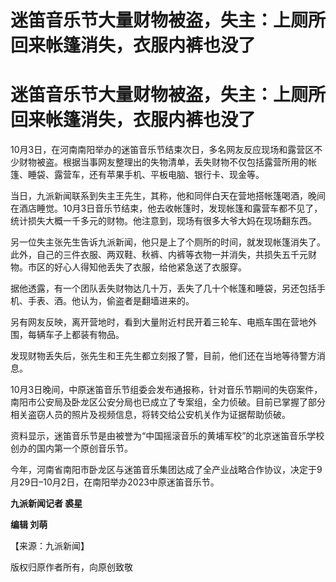 # 迷笛音乐节大量财物被盗，失主：上厕所回来帐篷消失，衣服内裤也没了

# 迷笛音乐节大量财物被盗，失主：上厕所回来帐篷消失，衣服内裤也没了

10月3日，在河南南阳举办的迷笛音乐节结束次日，多名网友反应现场和露营区不少财物被盗。根据当事网友整理出的失物清单，丢失财物不仅包括露营所用的帐篷、睡袋、露营车，还有苹果手机、平板电脑、银行卡、现金等。

当日，九派新闻联系到失主王先生，其称，他和同伴白天在营地搭帐篷喝酒，晚间在酒店睡觉。10月3日音乐节结束，他去收帐篷时，发现帐篷和露营车都不见了，统计损失大概一千多元的财物。他注意到，现场有很多大爷大妈在现场翻东西。

另一位失主张先生告诉九派新闻，他只是上了个厕所的时间，就发现帐篷消失了。此外，自己的三件衣服、两双鞋、秋裤、内裤等衣物一并消失，共损失五千元财物。市区的好心人得知他丢失了衣服，给他紧急送了衣服穿。

据他透露，有一个团队丢失财物达几十万，丢失了几十个帐篷和睡袋，另还包括手机、手表、酒。他认为，偷盗者是翻墙进来的。

另有网友反映，离开营地时，看到大量附近村民开着三轮车、电瓶车围在营地外围，每辆车子上都装有物品。

发现财物丢失后，张先生和王先生都立刻报了警，目前，他们还在当地等待警方消息。

10月3日晚间，中原迷笛音乐节组委会发布通报称，针对音乐节期间的失窃案件，南阳市公安局及卧龙区公安分局也已成立了专案组，全力侦破。目前已掌握了部分相关盗窃人员的照片及视频信息，将转交给公安机关作为证据帮助侦破。

资料显示，迷笛音乐节是由被誉为“中国摇滚音乐的黄埔军校”的北京迷笛音乐学校创办的国内第一个原创音乐节。

今年，河南省南阳市卧龙区与迷笛音乐集团达成了全产业战略合作协议，决定于9月29日–10月2日，在南阳举办2023中原迷笛音乐节。

**九派新闻记者 裘星**

**编辑 刘萌**

【来源：九派新闻】

版权归原作者所有，向原创致敬

